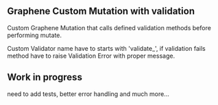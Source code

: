 ## Graphene Custom Mutation with validation

Custom Graphene Mutation that calls defined validation methods before performing mutate.

Custom Validator name have to starts with 'validate_', 
if validation fails method have to raise Validation Error with proper message.

## Work in progress
need to add tests, better error handling and much more...
